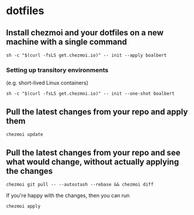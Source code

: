 # dotfiles

## Install chezmoi and your dotfiles on a new machine with a single command
```
sh -c "$(curl -fsLS get.chezmoi.io)" -- init --apply boalbert
```
### Setting up transitory environments
(e.g. short-lived Linux containers)
```
sh -c "$(curl -fsLS get.chezmoi.io)" -- init --one-shot boalbert
```


## Pull the latest changes from your repo and apply them
```
chezmoi update
```


## Pull the latest changes from your repo and see what would change, without actually applying the changes

```
chezmoi git pull -- --autostash --rebase && chezmoi diff
```

If you're happy with the changes, then you can run
```
chezmoi apply
```

